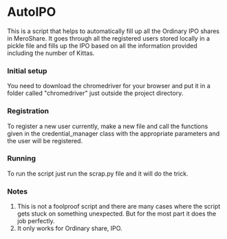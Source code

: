 # AutoIPO
This is a script that helps to automatically fill up all the Ordinary IPO shares in MeroShare. It goes through all the registered users stored locally in a pickle file and fills up the IPO based on all the 
information provided including the number of Kittas.

### Initial setup
You need to download the chromedriver for your browser and put it in a folder called "chromedriver" just outside the project directory.

### Registration
To register a new user currently, make a new file and call the functions given in the credential_manager class with the appropriate parameters and the user will be registered.

### Running
To run the script just run the scrap.py file and it will do the trick.

### Notes
1. This is not a foolproof script and there are many cases where the script gets stuck on something unexpected. But for the most part it does the job perfectly.
2. It only works for Ordinary share, IPO.
